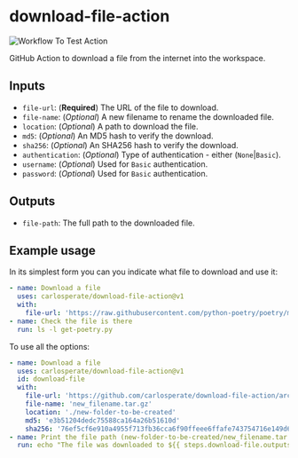 # download-file-action

![Workflow To Test Action](https://github.com/carlosperate/download-file-action/workflows/Workflow%20To%20Test%20Action/badge.svg)

GitHub Action to download a file from the internet into the workspace.


## Inputs

- `file-url`: (**Required**) The URL of the file to download.
- `file-name`: (*Optional*) A new filename to rename the downloaded file.
- `location`: (*Optional*) A path to download the file.
- `md5`: (*Optional*) An MD5 hash to verify the download.
- `sha256`: (*Optional*) An SHA256 hash to verify the download.
- `authentication`: (*Optional*) Type of authentication - either (`None`|`Basic`).
- `username`: (*Optional*) Used for `Basic` authentication.
- `password`: (*Optional*) Used for `Basic` authentication.


## Outputs

- `file-path`: The full path to the downloaded file.


## Example usage

In its simplest form you can you indicate what file to download and use it:

```yaml
- name: Download a file
  uses: carlosperate/download-file-action@v1
  with:
    file-url: 'https://raw.githubusercontent.com/python-poetry/poetry/master/get-poetry.py'
- name: Check the file is there
  run: ls -l get-poetry.py
```

To use all the options:

```yml
- name: Download a file
  uses: carlosperate/download-file-action@v1
  id: download-file
  with:
    file-url: 'https://github.com/carlosperate/download-file-action/archive/refs/tags/v1.0.3.tar.gz'
    file-name: 'new_filename.tar.gz'
    location: './new-folder-to-be-created'
    md5: 'e3b51204dedc75588ca164a26b51610d'
    sha256: '76ef5cf6e910a4955f713fb36cca6f90ffeee6ffafe743754716e149d68136de'
- name: Print the file path (new-folder-to-be-created/new_filename.tar.gz)
  run: echo "The file was downloaded to ${{ steps.download-file.outputs.file-path }}"
```
